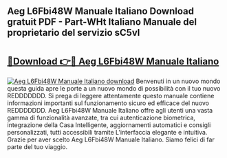 ## Aeg L6Fbi48W Manuale Italiano Download gratuit PDF - Part-WHt Italiano Manuale del proprietario del servizio sC5vl

# <h2><a href="http://dfbmpv.blite.top/?on=Aeg+L6Fbi48W+Manuale+Italiano">🔗Download 👉🔴 Aeg L6Fbi48W Manuale Italiano</a></h2>

[![Aeg L6Fbi48W Manuale Italiano download](https://i.imgur.com/lujVjoI.png)](http://dfbmpv.blite.top/?on=Aeg+L6Fbi48W+Manuale+Italiano)
Benvenuti in un nuovo mondo questa guida apre le porte a un nuovo mondo di possibilità con il tuo nuovo REDDDDDDD. Si prega di leggere attentamente questo manuale contiene informazioni importanti sul funzionamento sicuro ed efficace del nuovo REDDDDDDD. Aeg L6Fbi48W Manuale Italiano offre agli utenti una vasta gamma di funzionalità avanzate, tra cui autenticazione biometrica, integrazione della Casa Intelligente, aggiornamenti automatici e consigli personalizzati, tutti accessibili tramite L'interfaccia elegante e intuitiva. Grazie per aver scelto Aeg L6Fbi48W Manuale Italiano. Siamo felici di far parte del tuo viaggio.
